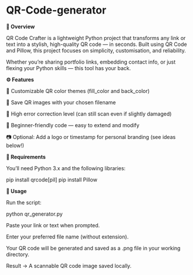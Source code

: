 # QR-Code-generator
**🎯 Overview**

QR Code Crafter is a lightweight Python project that transforms any link or text into a stylish, high-quality QR code — in seconds.
Built using QR Code and Pillow, this project focuses on simplicity, customisation, and reliability.

Whether you’re sharing portfolio links, embedding contact info, or just flexing your Python skills — this tool has your back.

**⚙️ Features**

🎨 Customizable QR color themes (fill_color and back_color)

💾 Save QR images with your chosen filename

💪 High error correction level (can still scan even if slightly damaged)

🧠 Beginner-friendly code — easy to extend and modify

📷 Optional: Add a logo or timestamp for personal branding (see ideas below!)

**🧰 Requirements**

You’ll need Python 3.x and the following libraries:

pip install qrcode[pil]
pip install Pillow

**🚀 Usage**

Run the script:

python qr_generator.py


Paste your link or text when prompted.

Enter your preferred file name (without extension).

Your QR code will be generated and saved as a .png file in your working directory.


Result →
A scannable QR code image saved locally.
